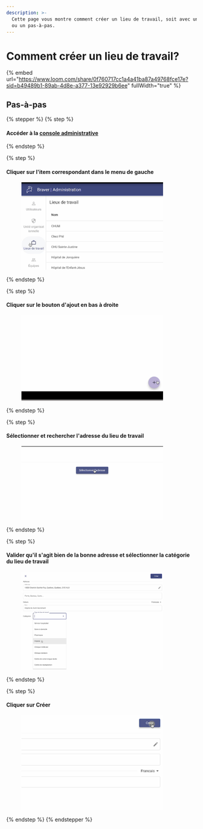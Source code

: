 ```yaml
---
description: >-
  Cette page vous montre comment créer un lieu de travail, soit avec une vidéo
  ou un pas-à-pas.
---
```


# Comment créer un lieu de travail?

{% embed url="https://www.loom.com/share/0f760717cc1a4a41ba87a49768fce17e?sid=b49489b1-89ab-4d8e-a377-13e92929b6ee" fullWidth="true" %}

## Pas-à-pas

{% stepper %}
{% step %}
#### Accéder à la [console administrative](https://admin.braver.net)
{% endstep %}

{% step %}
#### Cliquer sur l'item correspondant dans le menu de gauche

<div align="left"><figure><img src="../../.gitbook/assets/CleanShot 2025-01-02 at 20.55.07@2x (1).png" alt="" width="375"><figcaption></figcaption></figure></div>
{% endstep %}

{% step %}
#### Cliquer sur le bouton d'ajout en bas à droite

<div align="left"><figure><img src="../../.gitbook/assets/CleanShot 2025-01-02 at 21.05.23@2x (2).png" alt="" width="375"><figcaption></figcaption></figure></div>
{% endstep %}

{% step %}
#### Sélectionner et rechercher l'adresse du lieu de travail

<div align="left"><figure><img src="../../.gitbook/assets/CleanShot 2025-01-02 at 21.08.41@2x.png" alt="" width="375"><figcaption></figcaption></figure></div>
{% endstep %}

{% step %}
#### Valider qu'il s'agit bien de la bonne adresse et sélectionner la catégorie du lieu de travail

<div align="left"><figure><img src="../../.gitbook/assets/CleanShot 2025-01-02 at 21.13.31@2x.png" alt="" width="375"><figcaption></figcaption></figure></div>
{% endstep %}

{% step %}
#### Cliquer sur Créer

<div align="left"><figure><img src="../../.gitbook/assets/CleanShot 2025-01-02 at 21.13.44@2x.png" alt="" width="375"><figcaption></figcaption></figure></div>
{% endstep %}
{% endstepper %}
